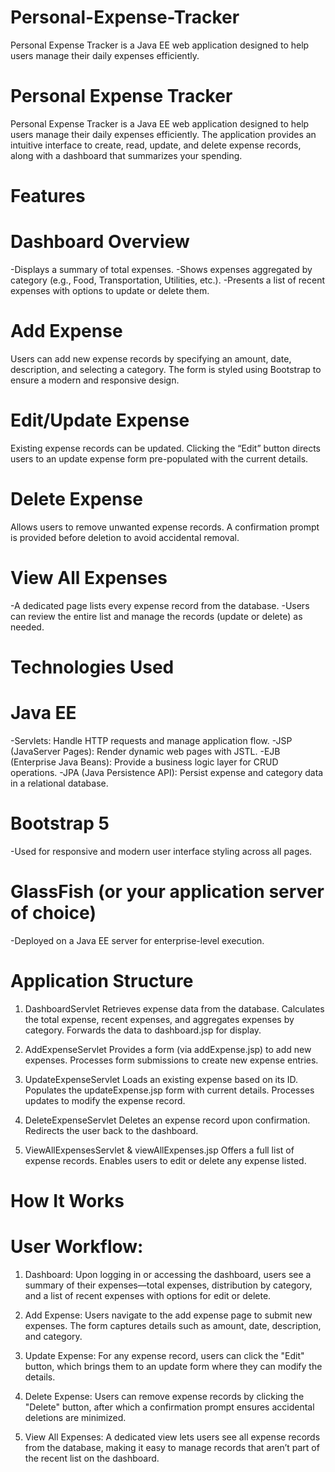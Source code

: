 # Personal-Expense-Tracker
Personal Expense Tracker is a Java EE web application designed to help users manage their daily expenses efficiently.


# Personal Expense Tracker
Personal Expense Tracker is a Java EE web application designed to help users manage their daily expenses efficiently. The application provides an intuitive interface to create, read, update, and delete expense records, along with a dashboard that summarizes your spending.

# Features
# Dashboard Overview
-Displays a summary of total expenses.
-Shows expenses aggregated by category (e.g., Food, Transportation, Utilities, etc.).
-Presents a list of recent expenses with options to update or delete them.

# Add Expense
Users can add new expense records by specifying an amount, date, description, and selecting a category.
The form is styled using Bootstrap to ensure a modern and responsive design.

# Edit/Update Expense
Existing expense records can be updated.
Clicking the “Edit” button directs users to an update expense form pre-populated with the current details.

# Delete Expense
Allows users to remove unwanted expense records.
A confirmation prompt is provided before deletion to avoid accidental removal.

# View All Expenses
-A dedicated page lists every expense record from the database.
-Users can review the entire list and manage the records (update or delete) as needed.

# Technologies Used
# Java EE
-Servlets: Handle HTTP requests and manage application flow.
-JSP (JavaServer Pages): Render dynamic web pages with JSTL.
-EJB (Enterprise Java Beans): Provide a business logic layer for CRUD operations.
-JPA (Java Persistence API): Persist expense and category data in a relational database.

# Bootstrap 5
-Used for responsive and modern user interface styling across all pages.

# GlassFish (or your application server of choice)
-Deployed on a Java EE server for enterprise-level execution.

# Application Structure
1. DashboardServlet
Retrieves expense data from the database.
Calculates the total expense, recent expenses, and aggregates expenses by category.
Forwards the data to dashboard.jsp for display.

2. AddExpenseServlet
Provides a form (via addExpense.jsp) to add new expenses.
Processes form submissions to create new expense entries.

3. UpdateExpenseServlet
Loads an existing expense based on its ID.
Populates the updateExpense.jsp form with current details.
Processes updates to modify the expense record.

4. DeleteExpenseServlet
Deletes an expense record upon confirmation.
Redirects the user back to the dashboard.

5. ViewAllExpensesServlet & viewAllExpenses.jsp
Offers a full list of expense records.
Enables users to edit or delete any expense listed.

# How It Works
# User Workflow:

1. Dashboard: Upon logging in or accessing the dashboard, users see a summary of their expenses—total expenses, distribution by category, and a list of recent expenses with options for edit or delete.

2. Add Expense: Users navigate to the add expense page to submit new expenses. The form captures details such as amount, date, description, and category.
3. Update Expense: For any expense record, users can click the "Edit" button, which brings them to an update form where they can modify the details.
4. Delete Expense: Users can remove expense records by clicking the "Delete" button, after which a confirmation prompt ensures accidental deletions are minimized.
5. View All Expenses: A dedicated view lets users see all expense records from the database, making it easy to manage records that aren’t part of the recent list on the dashboard.
